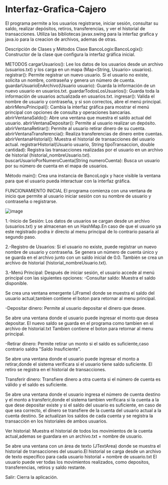 # Interfaz-Grafica-Cajero
El programa permite a los usuarios registrarse, iniciar sesión, consultar su saldo, realizar depósitos, retiros, transferencias, y ver el historial de transacciones.
Utiliza las bibliotecas javax.swing para la interfaz grafica y java.io para la creacion de archivos, ademas de otras.

Descripción de Clases y Métodos
Clase BancoLogix:BancoLogix(): Constructor de la clase que configura la interfaz gráfica inicial.

METODOS
cargarUsuarios(): Lee los datos de los usuarios desde un archivo (usuarios.txt) y los carga en un mapa (Map<String, Usuario> usuarios).
registrar(): Permite registrar un nuevo usuario. Si el usuario no existe, solicita un nombre, contraseña y genera un número de cuenta.
guardarUsuarioEnArchivo(Usuario usuario): Guarda la información de un nuevo usuario en usuarios.txt.
guardarTodosLosUsuarios(): Guarda toda la información de usuarios actualizada en usuarios.txt.
ingresar(): Valida el nombre de usuario y contraseña, y si son correctos, abre el menú principal.
abrirMenuPrincipal(): Cambia la interfaz gráfica para mostrar el menú principal con opciones de consulta y operaciones bancarias.
abrirVentanaSaldo(): Abre una ventana que muestra el saldo actual del usuario.
abrirVentanaDepositar(): Permite al usuario realizar un depósito.
abrirVentanaRetirar(): Permite al usuario retirar dinero de su cuenta.
abrirVentanaTransferencia(): Realiza transferencias de dinero entre cuentas.
abrirVentanaHistorial(): Muestra el historial de transacciones del usuario actual.
registrarHistorial(Usuario usuario, String tipoTransaccion, double cantidad): Registra las transacciones realizadas por el usuario en un archivo de historial (historial_nombreUsuario.txt).
buscarUsuarioPorNumeroCuenta(String numeroCuenta): Busca un usuario por su número de cuenta en el mapa de usuarios.

Método main():
Crea una instancia de BancoLogix y hace visible la ventana para que el usuario pueda interactuar con la interfaz gráfica.

FUNCIONAMIENTO INICIAL
El programa comienza con una ventana de inicio que permite al usuario iniciar sesión con su nombre de usuario y contraseña o registrarse.


![image](https://github.com/user-attachments/assets/802d86a8-b9fa-41ab-94f4-aa729fb65fc0)









1.-Inicio de Sesión:
Los datos de usuarios se cargan desde un archivo (usuarios.txt) y se almacenan en un HashMap.En caso de que el usuario ya este registrado podra ir directo al menu principal de lo contrario pasaria al segundo paso.

2.-Registro de Usuarios:
Si el usuario no existe, puede registrar un nuevo nombre de usuario y contraseña.
Se genera un número de cuenta único y se guarda en el archivo junto con un saldo inicial de 0.0.
También se crea un archivo de historial (historial_nombreUsuario.txt).

3.-Menú Principal:
Después de iniciar sesión, el usuario accede al menú principal con las siguientes opciones:
-Consultar saldo: Muestra el saldo disponible.










Se crea una ventana emergente (JFrame) donde se muestra el saldo del usuario actual,tambien contiene el boton para retornar al menu principal.

-Depositar dinero: Permite al usuario depositar el dinero que desee.








Se abre una ventana donde el usuario puede ingresar el monto que desea depositar.
El nuevo saldo se guarda en el programa como tambien en el archivo de historial.txt
Tambien contiene el boton para retornar al menu principal.

-Retirar dinero: Permite retirar un monto si el saldo es suficiente,caso contrario saldra "Saldo Insuficiente".










Se abre una ventana donde el usuario puede ingresar el monto a retirar,donde el sistema verificara si el usuario tiene saldo suficiente.
El retiro se registra en el historial de transacciones.

Transferir dinero: Transfiere dinero a otra cuenta si el número de cuenta es válido y el saldo es suficiente.










Se abre una ventana donde el usuario ingresa el número de cuenta destino y el monto a transferir,donde el sistema tambien verificara si la cuenta a la que dese depositar existe y si el saldo del usuario es suficiente, en caso de que sea correcto, el dinero se transfiere de la cuenta del usuario actual a la cuenta destino.
Se actualizan los saldos de cada cuenta y se registra la transacción en los historiales de ambos usuarios.

Ver historial: Muestra el historial de todos los movimientos de la cuenta actual,ademas se guardara en un archivo.txt + nombre de usuario.










Se abre una ventana con un área de texto (JTextArea) donde se muestra el historial de transacciones del usuario.El historial se carga desde un archivo de texto específico para cada usuario historial + nombre de usuario.txt
El usuario puede ver todas los movimientos realizados, como depositos, transferencias, retiros y saldo restante.

Salir: Cierra la aplicación.

